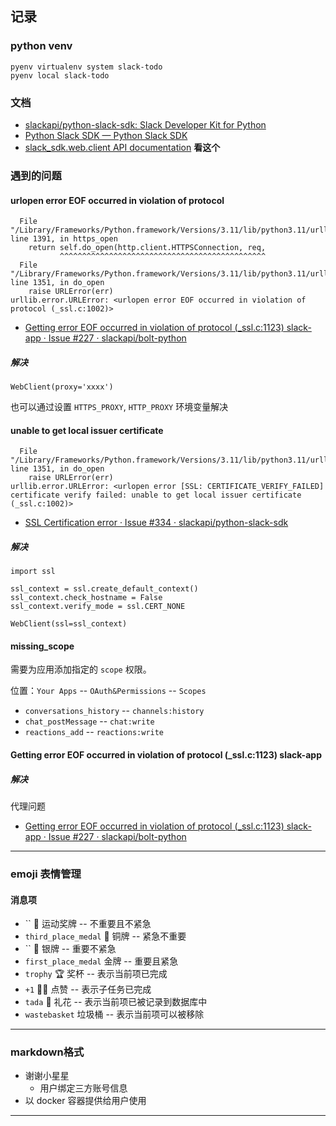 ## 记录

### python venv

```
pyenv virtualenv system slack-todo
pyenv local slack-todo
```

### 文档

- [slackapi/python-slack-sdk: Slack Developer Kit for Python](https://github.com/slackapi/python-slack-sdk) 
- [Python Slack SDK — Python Slack SDK](https://slack.dev/python-slack-sdk/) 
- [slack_sdk.web.client API documentation](https://slack.dev/python-slack-sdk/api-docs/slack_sdk/web/client.html#slack_sdk.web.client.WebClient) **看这个**


### 遇到的问题

#### urlopen error EOF occurred in violation of protocol 

```
  File "/Library/Frameworks/Python.framework/Versions/3.11/lib/python3.11/urllib/request.py", line 1391, in https_open
    return self.do_open(http.client.HTTPSConnection, req,
           ^^^^^^^^^^^^^^^^^^^^^^^^^^^^^^^^^^^^^^^^^^^^^^
  File "/Library/Frameworks/Python.framework/Versions/3.11/lib/python3.11/urllib/request.py", line 1351, in do_open
    raise URLError(err)
urllib.error.URLError: <urlopen error EOF occurred in violation of protocol (_ssl.c:1002)>
```

- [Getting error EOF occurred in violation of protocol (_ssl.c:1123) slack-app · Issue #227 · slackapi/bolt-python](https://github.com/slackapi/bolt-python/issues/227) 


##### 解决

```
WebClient(proxy='xxxx')
```

也可以通过设置 `HTTPS_PROXY`, `HTTP_PROXY` 环境变量解决



#### unable to get local issuer certificate

```
  File "/Library/Frameworks/Python.framework/Versions/3.11/lib/python3.11/urllib/request.py", line 1351, in do_open
    raise URLError(err)
urllib.error.URLError: <urlopen error [SSL: CERTIFICATE_VERIFY_FAILED] certificate verify failed: unable to get local issuer certificate (_ssl.c:1002)>
```

- [SSL Certification error · Issue #334 · slackapi/python-slack-sdk](https://github.com/slackapi/python-slack-sdk/issues/334#issuecomment-571818369) 

##### 解决

```
import ssl

ssl_context = ssl.create_default_context()
ssl_context.check_hostname = False
ssl_context.verify_mode = ssl.CERT_NONE

WebClient(ssl=ssl_context)
```

#### missing_scope

需要为应用添加指定的 `scope` 权限。

位置：`Your Apps` -- `OAuth&Permissions` -- `Scopes`

- `conversations_history` -- `channels:history`
- `chat_postMessage` -- `chat:write`
- `reactions_add` -- `reactions:write`

#### Getting error EOF occurred in violation of protocol (_ssl.c:1123) slack-app


##### 解决

代理问题

- [Getting error EOF occurred in violation of protocol (_ssl.c:1123) slack-app · Issue #227 · slackapi/bolt-python](https://github.com/slackapi/bolt-python/issues/227) 


----

### emoji 表情管理

#### 消息项

- `` 🏅 运动奖牌 -- 不重要且不紧急
- `third_place_medal` 🥉 铜牌 -- 紧急不重要
- `` 🥈 银牌 -- 重要不紧急
- `first_place_medal`    金牌 -- 重要且紧急
- `trophy` 🏆 奖杯 -- 表示当前项已完成
- `+1` 👍🏻 点赞 -- 表示子任务已完成
- `tada` 🎉 礼花 -- 表示当前项已被记录到数据库中
- `wastebasket` 垃圾桶 -- 表示当前项可以被移除

----

### markdown格式

- 谢谢小星星
  - 用户绑定三方账号信息
- 以 docker 容器提供给用户使用

----
